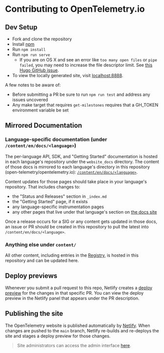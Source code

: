 # Contributing to OpenTelemetry.io

## Dev Setup

* Fork and clone the repository
* Install [npm](https://npmjs.com)
* Run `npm install`
* Run `npm run serve`
  * If you are on OS X and see an error like `too many open files` or `pipe failed`, you may need to increase the file descriptor limit. See [this Hugo GitHub issue](https://github.com/gohugoio/hugo/issues/6109).
* To view the locally generated site, visit [localhost:8888][localhost].

A few notes to be aware of:

* Before submitting a PR be sure to run `npm run test` and address any issues uncovered
* Any make target that requires `get-milestones` requires that a GH_TOKEN environment variable be set

## Mirrored Documentation

### Language-specific documentation (under `/content/en/docs/<language>`)

The per-language API, SDK, and "Getting Started" documentation is hosted in each language's repository under the `website_docs` directory.
The content of those docs is mirrored to each language's directory in this repository (open-telemetry/opentelemetry.io): [`/content/en/docs/<language>`](./content/en/docs/).

Content updates for those pages should take place in your language's repository.
That includes changes to:

* the "Status and Releases" section in `_index.md`
* the "Getting Started" page, if it exists
* any language-specific instrumentation pages
* any other pages that live under that language's section on [the docs site](https://opentelemetry.io/docs/)

Once a release occurs for a SIG or any content gets updated in those docs, an issue or PR should be created in this repository to pull the latest into `/content/en/docs/<language>`.

### Anything else under `content/`

All other content, including entries in the [Registry](https://opentelemetry.io/registry/), is hosted in this repository and can be updated here.

## Deploy previews

Whenever you submit a pull request to this repo, Netlify creates a [deploy
preview](https://www.netlify.com/blog/2016/07/20/introducing-deploy-previews-in-netlify/)
for the changes in that specific PR. You can view the deploy preview in the
Netlify panel that appears under the PR description.

## Publishing the site

The OpenTelemetry website is published automatically by
[Netlify](https://netlify.com). When changes are pushed to the `main` branch,
Netlify re-builds and re-deploys the site and stages a deploy preview for those
changes.

> Site administrators can access the admin interface
> [here](https://app.netlify.com/sites/opentelemetry/overview).

[localhost]: http://localhost:8888
